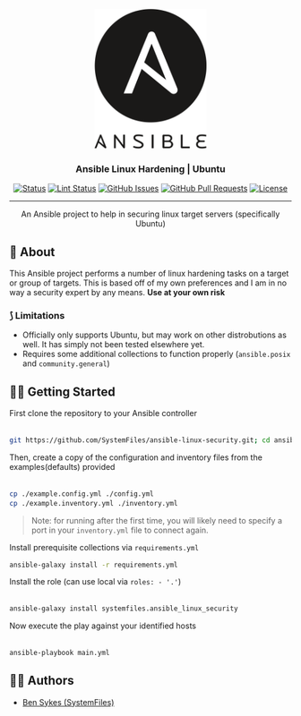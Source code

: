 <p align="center">
  <a href="" rel="noopener">
 <img width=200px height=250px src=".github/docs/ansible.png" alt="Ansible Linux Hardening Project"></a>
</p>

<h3 align="center">Ansible Linux Hardening | Ubuntu</h3>

<div align="center">

[![Status](https://img.shields.io/badge/status-active-success.svg)](https://sykesdev.ca/projects/)
[![Lint Status](https://github.com/systemfiles/ansible-linux-hardening/workflows/Lint-CI/badge.svg?event=push)](https://github.com/systemfiles/ansible-linux-hardening/actions?query=workflow%3ALint-CI)
[![GitHub Issues](https://img.shields.io/github/issues/systemfiles/ansible-linux-hardening.svg)](https://github.com/SystemFiles/ansible-linux-hardening/issues)
[![GitHub Pull Requests](https://img.shields.io/github/issues-pr/systemfiles/ansible-linux-hardening.svg)](https://github.com/SystemFiles/ansible-linux-hardening/issues)
[![License](https://img.shields.io/badge/license-Apache2.0-blue.svg)](/LICENSE)

</div>

---

<p align="center"> An Ansible project to help in securing linux target servers (specifically Ubuntu)
    <br> 
</p>

## 🧐 About <a name = "about"></a>

This Ansible project performs a number of linux hardening tasks on a target or group of targets. This is based off of my own preferences and I am in no way a security expert by any means. **Use at your own risk**

### ⟆ Limitations

- Officially only supports Ubuntu, but may work on other distrobutions as well. It has simply not been tested elsewhere yet.
- Requires some additional collections to function properly (`ansible.posix` and `community.general`)

## 👷‍♂️ Getting Started

First clone the repository to your Ansible controller

```bash

git https://github.com/SystemFiles/ansible-linux-security.git; cd ansible-linux-hardening

```

Then, create a copy of the configuration and inventory files from the examples(defaults) provided

```bash

cp ./example.config.yml ./config.yml
cp ./example.inventory.yml ./inventory.yml

```

> Note: for running after the first time, you will likely need to specify a port in your `inventory.yml` file to connect again.

Install prerequisite collections via `requirements.yml`

```bash
ansible-galaxy install -r requirements.yml
```

Install the role (can use local via `roles: - '.'`)

```bash

ansible-galaxy install systemfiles.ansible_linux_security

```

Now execute the play against your identified hosts

```bash

ansible-playbook main.yml

```

## 👷‍♂️ Authors <a name = "authors" >

- [Ben Sykes (SystemFiles)](https://sykesdev.ca/)